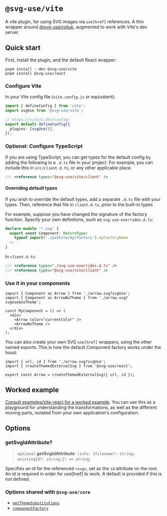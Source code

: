 # `@svg-use/vite`

A vite plugin, for using SVG images via `use[href]` references. A thin wrapper
around [@svg-use/rollup](../rollup/README.md), augmented to work with Vite's dev
server.

## Quick start

First, install the plugin, and the default React wrapper:

```shell
pnpm install --dev @svg-use/vite
pnpm install @svg-use/react
```

### Configure Vite

In your Vite config file (`vite.config.js` or equivalent):

```ts
import { defineConfig } from 'vite';
import svgUse from '@svg-use/vite';

// https://vitejs.dev/config/
export default defineConfig({
  plugins: [svgUse()],
});
```

### Optional: Configure TypeScript

If you are using TypeScript, you can get types for the default config by adding
the following in a `.d.ts` file in your project. For example, you can include
this in `src/client.d.ts`, or any other applicable place.

```ts
/// <reference types="@svg-use/vite/client" />
```

#### Overriding default types

If you wish to override the default types, add a separate `.d.ts` file with your
types. Then, reference that file in `client.d.ts`, prior to the built-in types

For example, suppose you have changed the signature of the factory function.
Specify your own definitions, such as `svg-use-overrides.d.ts`:

```ts
declare module '*.svg' {
  export const Component: ReturnType<
    typeof import('./path/to/my/factory').myFactoryName
  >;
}
```

In `client.d.ts`:

```ts
/// <reference types="./svg-use-overrides.d.ts" />
/// <reference types="@svg-use/vite/client" />
```

### Use it in your components

```tsx
import { Component as Arrow } from './arrow.svg?svgUse';
import { Component as ArrowNoTheme } from './arrow.svg?svgUse&noTheme';

const MyComponent = () => (
  <div>
    <Arrow color="currentColor" />
    <ArrowNoTheme />
  </div>
);
```

You can also create your own SVG `use[href]` wrappers, using the other named
exports. This is how the default Component factory works under the hood:

```tsx
import { url, id } from './arrow.svg?svgUse';
import { createThemedExternalSvg } from '@svg-use/react';

export const Arrow = createThemedExternalSvg({ url, id });
```

## Worked example

[Consult examples/vite-react for a worked example](/examples/vite-react/). You
can use this as a playground for understanding the transformations, as well as
the different moving parts, isolated from your own application's configuration.

## Options

### getSvgIdAttribute?

> `optional` **getSvgIdAttribute**:
> `(info: {filename?: string; existingId?: string;}) => string`;

Specifies an id for the referenced `<svg>`, set as the `id` attribute on the
root. An id is required in order for use[href] to work. A default is provided if
this is not defined.

### Options shared with `@svg-use/core`

- [`getThemeSubstitutions`](/packages/core/api-docs/type-aliases/TransformOptions.md#getthemesubstitutions)
- [`componentFactory`](/packages/core/api-docs/interfaces/ModuleFactoryOptions.md#componentfactory)
